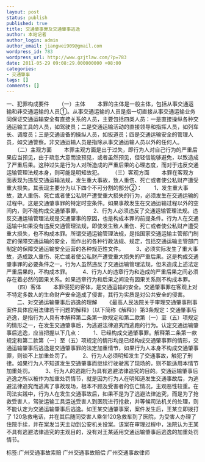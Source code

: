 ```yaml
---
layout: post
status: publish
published: true
title: 交通肇事罪及交通肇事逃逸
author: 本站记者
author_login: admin
author_email: jiangwei909@gmail.com
wordpress_id: 783
wordpress_url: http://www.gzjtlaw.com/?p=783
date: 2011-05-29 09:08:29.000000000 +08:00
categories:
- 交通肇事
tags: []
comments: []
---
```

一、犯罪构成要件 　　（一）主体 　　本罪的主体是一般主体，包括从事交通运输和非交通运输的人员①。从事交通运输的人员是指一切直接从事交通运输业务同保证交通运输安全有直接关系的人员，主要包括四类人员：一是直接操纵各种交通运输工具的人员，如驾驶员；二是交通运输活动的直接领导和指挥人员，如列车长、调度员；三是交通设备的操纵人员，如扳道员；四是交通运输安全的管理人员，如交通警察。非交通运输人员是指除从事交通运输人员以外的任何人。 　　（二）主观方面 　　本罪主观方面是出于过失，即行为人对自己行为的严重后果应当预见，由于疏忽大意而没预见，或者虽然预见，但轻信能够避免，以致造成了严重后果。这种过失是行为人对所造成的严重后果的心理态度，而对于违反交通运输管理法规本身，则可能是明知故犯。 　　（三）客观方面 　　本罪在客观方面表现为违反交通运输法规，发生重大事故，致人重伤、死亡或者使公私财产遭受重大损失。其表现主要分为以下四个不可分割的部分②： 　　1、发生重大事故，致人重伤、死亡或者使公私财产遭受重大损失的行为，必须发生在交通运输的过程中。这是交通肇事罪的特定时空条件。如果事故发生在交通运输过程以外的空间内，则不能构成交通肇事罪。 　　2、行为人必须违反了交通运输管理法规。违反交通运输管理法规是交通肇事的原因，也是构成本罪的前提条件。行为人在交通运输中如果没有违反交通管理法规，即使发生致人重伤、死亡或者使公私财产遭受重大损失，也不构成本罪。所谓交通运输管理法规，是指国家交通运输主管部门制定的保障交通运输的安全，而作出的各种行政法规、规定，包括交通运输主管部门制定的保障交通运输安全运营的各种规范性文件。 　　3、必须实际发生了重大事故，造成致人重伤、死亡或者使公私财产遭受重大损失的严重后果。这是构成交通肇事罪的必要条件之一。行为人虽然违反了交通运输管理法规，但未造成上述法定严重后果的，不构成本罪。 　　4、行为人的违章行为和造成的严重后果之间必须存在着必然的因果关系。如果违章行为和后果之间没有因果关系则不构成本罪。 　　（四）客体 　　本罪侵犯的客体，是交通运输的安全。交通肇事罪在客观上对不特定多数人的生命财产安全造成了侵害，其行为实质是对公共安全的侵害。 　　二、对交通运输肇事后逃逸的理解 　　《最高人民法院关于审理交通肇事刑事案件具体应用法律若干问题的解释》（以下简称《解释》）第3条规定：交通肇事后逃逸，是指行为人具有本解释第二条第一款规定和第二款第（一）至（五）项规定的情形之一，在发生交通肇事后，为逃避法律追究而逃跑的行为。认定交通运输肇事后逃逸，应当把握以下几点： 　　1、已经构成交通肇事罪。解释第二条第一款规定和第二款第（一）至（五）项规定的情形均是已经构成交通肇事罪的情形，交通运输肇事后逃逸是交通肇事罪的法定加重情节，如果行为人本身不构成交通肇事罪，则谈不上加重处罚了。 　　2、行为人必须明知发生了交通事故，触犯了刑律。如果行为人不知道发生交通肇事而继续行驶驶离了现场的，则不能适用本情节加重处罚。 　　3、行为人的逃跑行为具有逃避法律追究的目的。交通运输肇事后逃逸之所以被作为加重处罚情节，就是因为行为人在明知道发生交通事故后，为逃避法律追究而逃离了事故现场，根本不顾及受害者的伤亡情况，主观恶性较重。在司法实践中，行为人在发生交通事故后，如果不是为了逃避法律追究，而是为了抢救受害人，驾驶运输工具运送受害人到医院进行抢救，并等候司法机关的处理，则不能认定为交通运输肇事后逃逸。如王某交通肇事案，案件发生后，王某立即拨打了 120急救电话，并在其后随同受害人乘坐120急救车到了医院，为受害人办理了住院手续，并在案发当天主动到公安机关投案。该案在审理过程中，法院认为王某不具有逃避法律追究的主观目的，没有对王某适用交通运输肇事后逃逸的加重处罚情节。 标签:广州交通事故索赔 广州交通事故赔偿 广州交通事故律师
